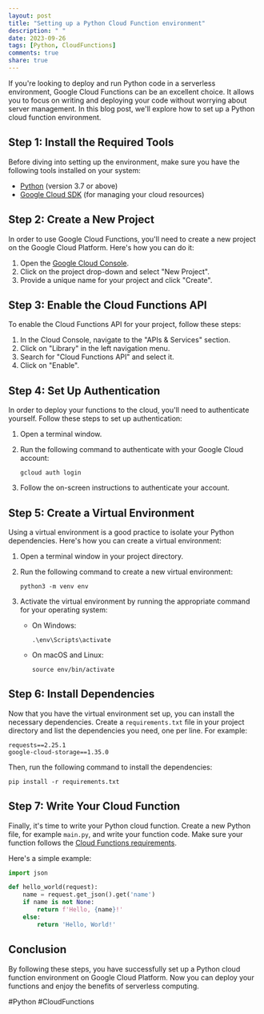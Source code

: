 ```yaml
---
layout: post
title: "Setting up a Python Cloud Function environment"
description: " "
date: 2023-09-26
tags: [Python, CloudFunctions]
comments: true
share: true
---
```


If you're looking to deploy and run Python code in a serverless environment, Google Cloud Functions can be an excellent choice. It allows you to focus on writing and deploying your code without worrying about server management. In this blog post, we'll explore how to set up a Python cloud function environment.

## Step 1: Install the Required Tools

Before diving into setting up the environment, make sure you have the following tools installed on your system:

- [Python](https://www.python.org/) (version 3.7 or above)
- [Google Cloud SDK](https://cloud.google.com/sdk/docs/install) (for managing your cloud resources)

## Step 2: Create a New Project

In order to use Google Cloud Functions, you'll need to create a new project on the Google Cloud Platform. Here's how you can do it:

1. Open the [Google Cloud Console](https://console.cloud.google.com/).
2. Click on the project drop-down and select "New Project".
3. Provide a unique name for your project and click "Create".

## Step 3: Enable the Cloud Functions API

To enable the Cloud Functions API for your project, follow these steps:

1. In the Cloud Console, navigate to the "APIs & Services" section.
2. Click on "Library" in the left navigation menu.
3. Search for "Cloud Functions API" and select it.
4. Click on "Enable".

## Step 4: Set Up Authentication

In order to deploy your functions to the cloud, you'll need to authenticate yourself. Follow these steps to set up authentication:

1. Open a terminal window.
2. Run the following command to authenticate with your Google Cloud account:

   ```
   gcloud auth login
   ```

3. Follow the on-screen instructions to authenticate your account.

## Step 5: Create a Virtual Environment

Using a virtual environment is a good practice to isolate your Python dependencies. Here's how you can create a virtual environment:

1. Open a terminal window in your project directory.
2. Run the following command to create a new virtual environment:

   ```
   python3 -m venv env
   ```

3. Activate the virtual environment by running the appropriate command for your operating system:

   - On Windows:
     ```
     .\env\Scripts\activate
     ```

   - On macOS and Linux:
     ```
     source env/bin/activate
     ```

## Step 6: Install Dependencies

Now that you have the virtual environment set up, you can install the necessary dependencies. Create a `requirements.txt` file in your project directory and list the dependencies you need, one per line. For example:

```
requests==2.25.1
google-cloud-storage==1.35.0
```

Then, run the following command to install the dependencies:

```
pip install -r requirements.txt
```

## Step 7: Write Your Cloud Function

Finally, it's time to write your Python cloud function. Create a new Python file, for example `main.py`, and write your function code. Make sure your function follows the [Cloud Functions requirements](https://cloud.google.com/functions/docs/writing).

Here's a simple example:

```python
import json

def hello_world(request):
    name = request.get_json().get('name')
    if name is not None:
        return f'Hello, {name}!'
    else:
        return 'Hello, World!'
```

## Conclusion

By following these steps, you have successfully set up a Python cloud function environment on Google Cloud Platform. Now you can deploy your functions and enjoy the benefits of serverless computing.

#Python #CloudFunctions